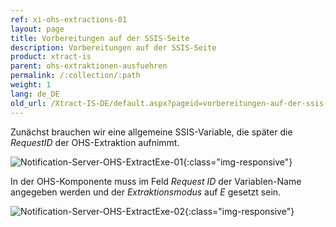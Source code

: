 ```yaml
---
ref: xi-ohs-extractions-01
layout: page
title: Vorbereitungen auf der SSIS-Seite
description: Vorbereitungen auf der SSIS-Seite
product: xtract-is
parent: ohs-extraktionen-ausfuehren
permalink: /:collection/:path
weight: 1
lang: de_DE
old_url: /Xtract-IS-DE/default.aspx?pageid=vorbereitungen-auf-der-ssis-seite
---
```


Zunächst brauchen wir eine allgemeine SSIS-Variable, die später die *RequestID* der OHS-Extraktion aufnimmt.

![Notification-Server-OHS-ExtractExe-01](/img/content/Notification-Server-OHS-ExtractExe-01.png){:class="img-responsive"} 


In der OHS-Komponente muss im Feld *Request ID* der Variablen-Name angegeben werden und der *Extraktionsmodus* auf *E* gesetzt sein.

![Notification-Server-OHS-ExtractExe-02](/img/content/Notification-Server-OHS-ExtractExe-02.png){:class="img-responsive"}


